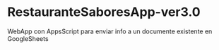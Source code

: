 # RestauranteSaboresApp-ver3.0
WebApp con AppsScript para enviar info a un documente existente en GoogleSheets
